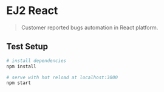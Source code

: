 # EJ2 React

> Customer reported bugs automation in React platform.

## Test Setup

``` bash
# install dependencies
npm install

# serve with hot reload at localhost:3000
npm start
```
